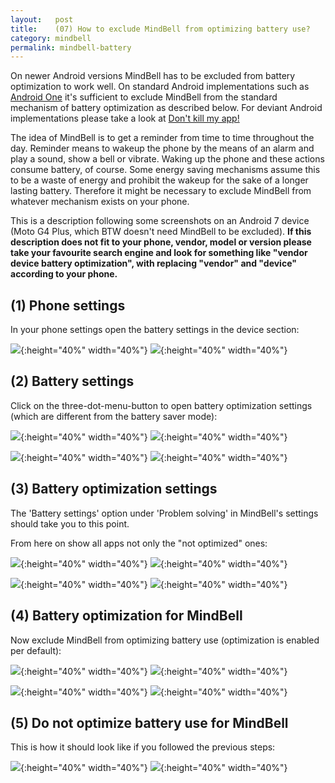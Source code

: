 ```yaml
---
layout:   post
title:    (07) How to exclude MindBell from optimizing battery use?
category: mindbell
permalink: mindbell-battery
---
```


On newer Android versions MindBell has to be excluded from battery optimization to work well. On standard Android implementations such as [Android One](https://www.android.com/intl/en_US/one/) it's sufficient to exclude MindBell from the standard mechanism of battery optimization as described below. For deviant Android implementations please take a look at <a href="https://dontkillmyapp.com/?app=MindBell&3" target="_blank">Don't kill my app!</a>

The idea of MindBell is to get a reminder from time to time throughout the day. Reminder means to wakeup the phone by the means of an alarm and play a sound, show a bell or vibrate. Waking up the phone and these actions consume battery, of course. Some energy saving mechanisms assume this to be a waste of energy and prohibit the wakeup for the sake of a longer lasting battery. Therefore it might be necessary to exclude MindBell from whatever mechanism exists on your phone.

This is a description following some screenshots on an Android 7 device (Moto G4 Plus, which BTW doesn't need MindBell to be excluded). **If this description does not fit to your phone, vendor, model or version please take your favourite search engine and look for something like "vendor device battery optimization", with replacing "vendor" and "device" according to your phone.**

## (1) Phone settings ##

In your phone settings open the battery settings in the device section:

![](/images/battery/Screenshot_battery_en_US_01.png){:height="40%" width="40%"}
![](/images/battery/Screenshot_battery_de_DE_01.png){:height="40%" width="40%"}

## (2) Battery settings ##

Click on the three-dot-menu-button to open battery optimization settings (which are different from the battery saver mode):

![](/images/battery/Screenshot_battery_en_US_02.png){:height="40%" width="40%"}
![](/images/battery/Screenshot_battery_de_DE_02.png){:height="40%" width="40%"}

![](/images/battery/Screenshot_battery_en_US_03.png){:height="40%" width="40%"}
![](/images/battery/Screenshot_battery_de_DE_03.png){:height="40%" width="40%"}

## (3) Battery optimization settings ##

The 'Battery settings' option under 'Problem solving' in MindBell's settings should take you to this point.

From here on show all apps not only the "not optimized" ones:

![](/images/battery/Screenshot_battery_en_US_04.png){:height="40%" width="40%"}
![](/images/battery/Screenshot_battery_de_DE_04.png){:height="40%" width="40%"}

![](/images/battery/Screenshot_battery_en_US_05.png){:height="40%" width="40%"}
![](/images/battery/Screenshot_battery_de_DE_05.png){:height="40%" width="40%"}

## (4) Battery optimization for MindBell ##

Now exclude MindBell from optimizing battery use (optimization is enabled per default):

![](/images/battery/Screenshot_battery_en_US_06.png){:height="40%" width="40%"}
![](/images/battery/Screenshot_battery_de_DE_06.png){:height="40%" width="40%"}

![](/images/battery/Screenshot_battery_en_US_07.png){:height="40%" width="40%"}
![](/images/battery/Screenshot_battery_de_DE_07.png){:height="40%" width="40%"}


## (5) Do not optimize battery use for MindBell ##

This is how it should look like if you followed the previous steps:

![](/images/battery/Screenshot_battery_en_US_08.png){:height="40%" width="40%"}
![](/images/battery/Screenshot_battery_de_DE_08.png){:height="40%" width="40%"}

